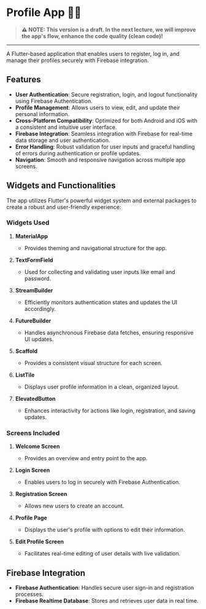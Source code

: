 # Profile App 🚀👤

> **⚠️ NOTE: This version is a draft. In the next lecture, we will improve the app's flow, enhance the code quality (clean code)!**

---

A Flutter-based application that enables users to register, log in, and manage their profiles securely with Firebase integration.

## Features

- **User Authentication**: Secure registration, login, and logout functionality using Firebase Authentication.
- **Profile Management**: Allows users to view, edit, and update their personal information.
- **Cross-Platform Compatibility**: Optimized for both Android and iOS with a consistent and intuitive user interface.
- **Firebase Integration**: Seamless integration with Firebase for real-time data storage and user authentication.
- **Error Handling**: Robust validation for user inputs and graceful handling of errors during authentication or profile updates.
- **Navigation**: Smooth and responsive navigation across multiple app screens.

## Widgets and Functionalities

The app utilizes Flutter's powerful widget system and external packages to create a robust and user-friendly experience:

### **Widgets Used**

1. **MaterialApp**
   - Provides theming and navigational structure for the app.

2. **TextFormField**
   - Used for collecting and validating user inputs like email and password.

3. **StreamBuilder**
   - Efficiently monitors authentication states and updates the UI accordingly.

4. **FutureBuilder**
   - Handles asynchronous Firebase data fetches, ensuring responsive UI updates.

5. **Scaffold**
   - Provides a consistent visual structure for each screen.

6. **ListTile**
   - Displays user profile information in a clean, organized layout.

7. **ElevatedButton**
   - Enhances interactivity for actions like login, registration, and saving updates.

### **Screens Included**

1. **Welcome Screen**
   - Provides an overview and entry point to the app.

2. **Login Screen**
   - Enables users to log in securely with Firebase Authentication.

3. **Registration Screen**
   - Allows new users to create an account.

4. **Profile Page**
   - Displays the user's profile with options to edit their information.

5. **Edit Profile Screen**
   - Facilitates real-time editing of user details with live validation.


## Firebase Integration

- **Firebase Authentication**: Handles secure user sign-in and registration processes.
- **Firebase Realtime Database**: Stores and retrieves user data in real time.

